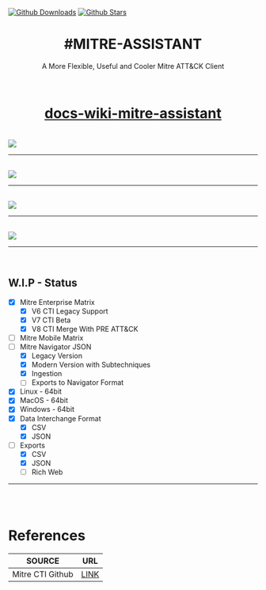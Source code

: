 [![Github Downloads](https://img.shields.io/github/downloads/dfirence/mitre-assistant/total)]()
[![Github Stars](https://img.shields.io/github/stars/dfirence/mitre-assistant)]()


<div id="title"align="center">
    <h1>#MITRE-ASSISTANT</h1>
    <p>A More Flexible, Useful and Cooler Mitre ATT&CK Client</p>
</div>

<br/>

<div id="docs" align="center">
    <h1><a href="https://dfirence.github.io/mitre-assistant/" target="_blank" norelopener><strong>docs-wiki-mitre-assistant</strong></a></h1>
</div>

<br/>

<img src="https://user-images.githubusercontent.com/11415591/97825504-d802e680-1c8c-11eb-890a-bbee6e00e1a2.jpeg" />

<hr/>
<br/>

<img src="https://user-images.githubusercontent.com/11415591/97825506-d802e680-1c8c-11eb-8ef4-001673a59529.jpeg" />

<hr/>
<br/>

<img src="https://user-images.githubusercontent.com/11415591/90009693-8a1daa00-dc6c-11ea-87c7-968da8f400e8.png" />

<hr />
<br/>

<img src="https://user-images.githubusercontent.com/11415591/93018273-839c8e00-f59c-11ea-9ee0-2490b870fbf0.png" />

<hr />

<br/>

## W.I.P - Status
- [x] Mitre Enterprise Matrix
    - [x] V6 CTI Legacy Support
    - [x] V7 CTI Beta
    - [x] V8 CTI Merge With PRE ATT&CK
- [ ] Mitre Mobile Matrix
- [ ] Mitre Navigator JSON
    - [x] Legacy Version
    - [x] Modern Version with Subtechniques
    - [x] Ingestion
    - [ ] Exports to Navigator Format
- [x] Linux - 64bit
- [x] MacOS - 64bit
- [x] Windows - 64bit
- [x] Data Interchange Format
   - [x] CSV
   - [x] JSON
- [ ] Exports
   - [x] CSV
   - [x] JSON
   - [ ] Rich Web

<hr>

<br/>
<br/>


# References
|SOURCE|URL|
|------|---|
|Mitre CTI Github|[LINK](https://github.com/mitre/cti/blob/master/USAGE.md#working-with-deprecated-and-revoked-objects)|

<br/>
<br/>
